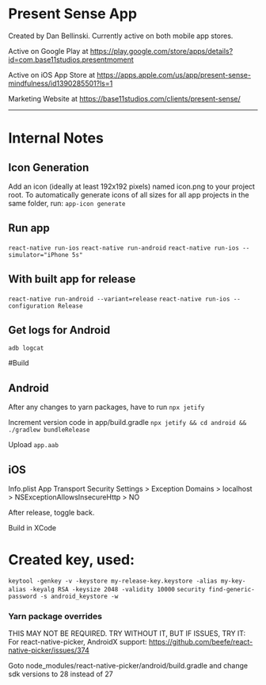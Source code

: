 # Present Sense App

Created by Dan Bellinski. Currently active on both mobile app stores.

Active on Google Play at https://play.google.com/store/apps/details?id=com.base11studios.presentmoment

Active on iOS App Store at https://apps.apple.com/us/app/present-sense-mindfulness/id1390285501?ls=1

Marketing Website at https://base11studios.com/clients/present-sense/

----

# Internal Notes

## Icon Generation

Add an icon (ideally at least 192x192 pixels) named icon.png to your project root. To automatically generate icons of all sizes for all app projects in the same folder, run:
`app-icon generate`

## Run app

`react-native run-ios`
`react-native run-android`
`react-native run-ios --simulator="iPhone 5s"`

## With built app for release

`react-native run-android --variant=release`
`react-native run-ios --configuration Release`

## Get logs for Android

`adb logcat`

#Build

## Android

After any changes to yarn packages, have to run `npx jetify`

Increment version code in app/build.gradle
`npx jetify && cd android && ./gradlew bundleRelease`

Upload `app.aab`

## iOS

Info.plist
App Transport Security Settings > Exception Domains > localhost > NSExceptionAllowsInsecureHttp > NO

After release, toggle back.

Build in XCode

# Created key, used:

`keytool -genkey -v -keystore my-release-key.keystore -alias my-key-alias -keyalg RSA -keysize 2048 -validity 10000`
`security find-generic-password -s android_keystore -w`




### Yarn package overrides
THIS MAY NOT BE REQUIRED. TRY WITHOUT IT, BUT IF ISSUES, TRY IT:
For react-native-picker, AndroidX support:
https://github.com/beefe/react-native-picker/issues/374

Goto node_modules/react-native-picker/android/build.gradle and change sdk versions to 28 instead of 27



